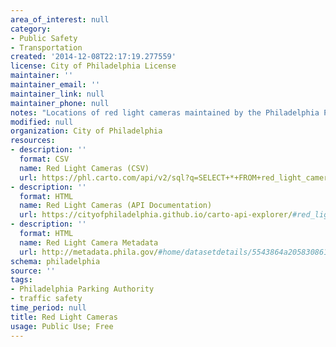```yaml
---
area_of_interest: null
category:
- Public Safety
- Transportation
created: '2014-12-08T22:17:19.277559'
license: City of Philadelphia License
maintainer: ''
maintainer_email: ''
maintainer_link: null
maintainer_phone: null
notes: "Locations of red light cameras maintained by the Philadelphia Parking Authority."
modified: null
organization: City of Philadelphia
resources:
- description: ''
  format: CSV
  name: Red Light Cameras (CSV)
  url: https://phl.carto.com/api/v2/sql?q=SELECT+*+FROM+red_light_camera_locations&filename=red_light_camera_locations&format=csv&skipfields=cartodb_id,the_geom,the_geom_webmercator
- description: ''
  format: HTML
  name: Red Light Cameras (API Documentation)
  url: https://cityofphiladelphia.github.io/carto-api-explorer/#red_light_camera_locations
- description: ''
  format: HTML
  name: Red Light Camera Metadata
  url: http://metadata.phila.gov/#home/datasetdetails/5543864a20583086178c4e8d/representationdetails/55438a8b9b989a05172d0d0d/
schema: philadelphia
source: ''
tags: 
- Philadelphia Parking Authority
- traffic safety
time_period: null
title: Red Light Cameras
usage: Public Use; Free
---
```

